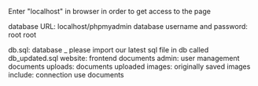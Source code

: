 Enter "localhost" in browser in order to get access to the page

database URL: localhost/phpmyadmin
database username and password: root   root

db.sql: database _ please import our latest sql file in db called db_updated.sql
website: frontend documents
admin: user management documents
uploads: documents uploaded
images: originally saved images
include: connection use documents
